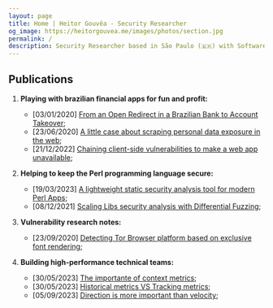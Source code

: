 ```yaml
---
layout: page
title: Home | Heitor Gouvêa - Security Researcher
og_image: https://heitorgouvea.me/images/photos/section.jpg
permalink: /
description: Security Researcher based in São Paulo (🇧🇷) with Software Engineering background and 8+ years of experience in the offensive security industry.
---
```


## Publications

1. __Playing with brazilian financial apps for fun and profit:__
    - [03/01/2020] [From an Open Redirect in a Brazilian Bank to Account Takeover](/2020/01/03/From-Open-Redirect-to-Session-Token-Leak);
    - [23/06/2020] [A little case about scraping personal data exposure in the web](/2020/06/23/Scraping-personal-data-exposure-in-the-web);
    - [21/12/2022] [Chaining client-side vulnerabilities to make a web app unavailable](/2022/12/21/Chaining-vulnerabilities-to-make-web-unavailable);

2. __Helping to keep the Perl programming language secure:__
    - [19/03/2023] [A lightweight static security analysis tool for modern Perl Apps](/2023/03/19/static-security-analysis-tool-perl);
    - [08/12/2021] [Scaling Libs security analysis with Differential Fuzzing](2021/12/08/Differential-Fuzzing-Perl-Libs);

3. __Vulnerability research notes:__
    - [23/09/2020] [Detecting Tor Browser platform based on exclusive font rendering](/2020/09/23/Detecting-browser-platform-based-on-fonts);

4. __Building high-performance technical teams:__
    - [30/05/2023] [The importante of context metrics](/2023/05/30/context-metrics);
    - [30/05/2023] [Historical metrics VS Tracking metrics](2023/05/30/historical-metrics-vs-tracking);
    - [05/09/2023] [Direction is more important than velocity](2023/09/05/direction-and-velocity);